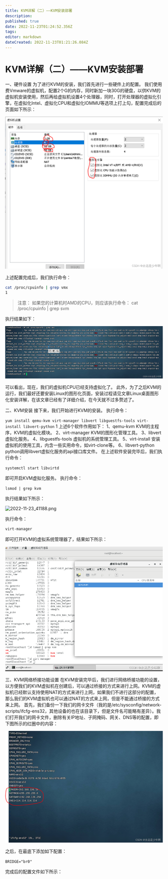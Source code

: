 ```yaml
---
title: KVM详解（二）——KVM安装部署
description: 
published: true
date: 2022-11-23T01:24:52.356Z
tags: 
editor: markdown
dateCreated: 2022-11-23T01:21:26.084Z
---
```


# KVM详解（二）——KVM安装部署
一、硬件设置
为了进行KVM的安装，我们首先进行一些硬件上的配置。
我们使用费Vmware的虚拟机，配置2个G的内存，同时新加一块30G的硬盘，以供KVM的虚拟机安装使用，然后再给虚拟机设置4个处理器，同时，打开处理器的虚拟化引擎，在虚拟化Intel、虚拟化CPU和虚拟化IOMMU等选项上打上勾，配置完成后的页面如下所示：

![2022-11-23_10458.png](/2022-11-23_10458.png)

上述配置完成后，我们执行命令：

```bash
cat /proc/cpuinfo | grep vmx
1
```

> 注意：
> 如果您的计算机时AMD的CPU，则应该执行命令：
> cat /proc/cpuinfo | grep svm

执行结果如下：

![2022-11-23_44171.png](/2022-11-23_44171.png)

可以看出，现在，我们的虚拟机CPU已经支持虚拟化了。
此外，为了之后KVM的运行，我们最好还要安装Linux的图形化页面，安装过程请见文章Linux桌面图形化安装详解，在该文章已经有了详细介绍，在今天就不过多赘述了。

二、KVM安装
接下来，我们开始进行KVM的安装。
执行命令：

```yum install qemu-kvm virt-manager libvert libguestfs-tools virt-install libvert-python```
1
上述6个软件作用如下：
1、qemu-kvm
KVM的主程序，KVM的虚拟化模块。
2、virt-manager
KVM的图形化管理工具。
3、libvert
虚拟化服务。
4、libguestfs-tools
虚拟机的系统管理工具。
5、virt-install
安装虚拟机的使用工具，内含一些实用命令，如virt-clone等。
6、libvert-python
python调用libvert虚拟化服务的api接口库文件。
在上述软件安装完毕后，我们执行命令：

`systemctl start libvirtd`

即可开启KVM虚拟化服务。
执行命令：

`lsmod | grep kvm`

执行结果如下所示：

![2022-11-23_41188.png](/2022-11-23_41188.png)

执行命令：

```bash
virt-manager
```

即可打开KVM的虚拟系统管理器了，结果如下所示：

![2022-11-23_9807.png](/2022-11-23_9807.png)

三、KVM网络桥接功能设置
在KVM安装完毕后，我们进行网络桥接功能的设置，以方便我们的KVM虚拟机在创建后，可以通过桥接的方式来进行上网。KVM的虚拟机已经默认支持使用NAT的方式来进行上网，如果我们不进行这部分的配置，那么我们的KVM虚拟机也可以通过NAT的方式来上网，但是不能通过桥接的方式来上网。
首先，我们备份一下我们的网卡文件（我的是/etc/sysconfig/network-scripts/ifcfg-ens32，其他设备的也在该目录下，但是文件名可能略有差异）。我们打开我们的网卡文件，删除有关IP地址、子网掩码、网关、DNS等的配置，即下图所示的红圈中的内容：

![2022-11-23_90062.png](/2022-11-23_90062.png)

之后，在最底下添加如下配置：

`BRIDGE="br0"`

完成后的配置文件如下所示：